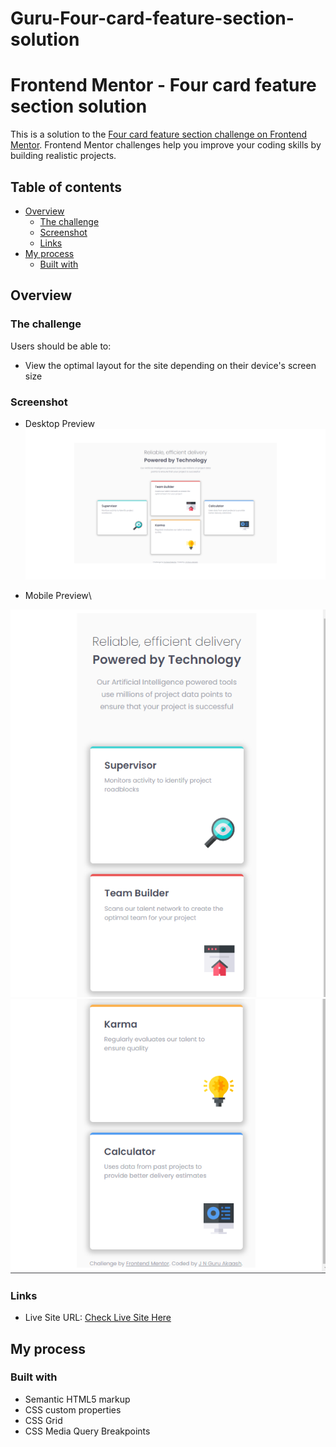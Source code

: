 # Guru-Four-card-feature-section-solution

# Frontend Mentor - Four card feature section solution

This is a solution to the [Four card feature section challenge on Frontend Mentor](https://www.frontendmentor.io/challenges/four-card-feature-section-weK1eFYK). Frontend Mentor challenges help you improve your coding skills by building realistic projects.

## Table of contents

- [Overview](#overview)
  - [The challenge](#the-challenge)
  - [Screenshot](#screenshot)
  - [Links](#links)
- [My process](#my-process)
  - [Built with](#built-with)


## Overview

### The challenge

Users should be able to:

- View the optimal layout for the site depending on their device's screen size

### Screenshot

- Desktop Preview
![Desktop Preview](./images/Desktop_ScreenShot.PNG)

- Mobile Preview\

![Mobile Preview 1](./images/Mobile_ScreenShot_one.PNG)
![Mobile Preview 2](./images/Mobile_ScreenShot_two.PNG)



### Links

- Live Site URL: [Check Live Site Here](https://guru24102001.github.io/Guru-Four-card-feature-section-solution/)

## My process

### Built with

- Semantic HTML5 markup
- CSS custom properties
- CSS Grid
- CSS Media Query Breakpoints
